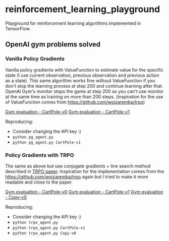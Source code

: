 # reinforcement_learning_playground
Playground for reinforcement learning algorithms implemented in TensorFlow.

## OpenAI gym problems solved
### Vanilla Policy Gradients

Vanilla policy gradients with ValueFunction to estimate value for the specific state (I use current observation,
previous observation and previous action as a state). This same algorithm works fine without ValueFunction if you
don't stop the learning process at step 200 and continue learning after that. OpenAI Gym's monitor stops the game
at step 200 so you can't use monitor at the same time as training on more than 200 steps. (inspiration for the use of ValueFunction comes from https://github.com/wojzaremba/trpo)

[Gym evaluation - CartPole-v0](https://gym.openai.com/evaluations/eval_dWo7uqR2Ti6RX7naakndQ)
[Gym evaluation - CartPole-v1](https://gym.openai.com/evaluations/eval_eB5PuUG8QfyRSNjDK7xTA)

Reproducing:
* Consider changing the API key :)
* `python pg_agent.py`
* `python pg_agent.py CartPole-v1`

### Policy Gradients with TRPO

The same as above but use conjugate gradients + line search method described in [TRPO paper](http://arxiv.org/abs/1502.05477). Inspiration for the implementation comes from the https://github.com/wojzaremba/trpo again but I tried to make it more readable and close to the paper.

[Gym evaluation - CartPole-v0](https://gym.openai.com/evaluations/eval_hVkf4zsITBaLFLxVzhbJwg)
[Gym evaluation - CartPole-v1](https://gym.openai.com/evaluations/eval_S5aAzDRtSjGFJgEycVqymw)
[Gym evaluation - Copy-v0](https://gym.openai.com/evaluations/eval_y90gKlfdR7u9w0NzEbnw)

Reproducing:
* Consider changing the API key :)
* `python trpo_agent.py`
* `python trpo_agent.py CartPole-v1`
* `python trpo_agent.py Copy-v0`

